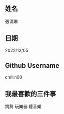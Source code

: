 姓名
----
張渼琳

日期
----
2022/12/05

Github Username
---------------
cmllin00

我最喜歡的三件事
---------------
跳舞 玩樂器 聽音樂